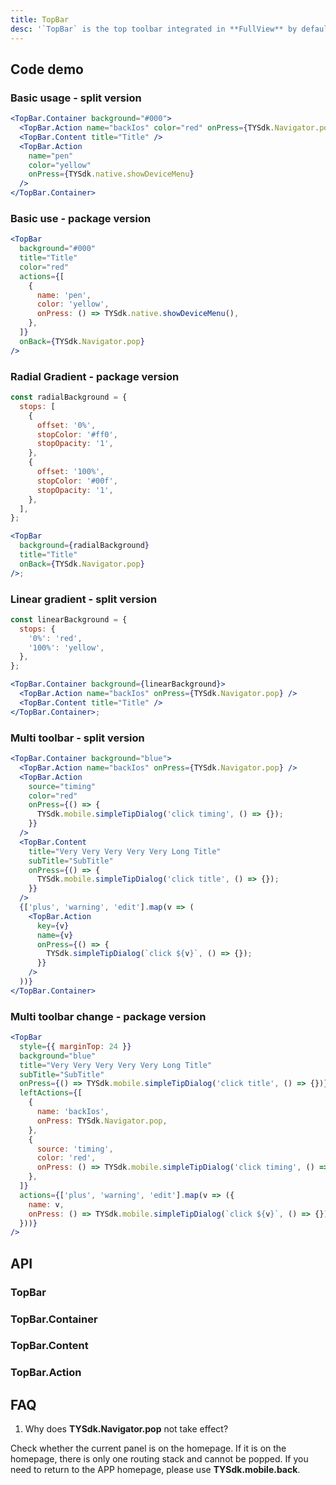 ```yaml
---
title: TopBar
desc: '`TopBar` is the top toolbar integrated in **FullView** by default. It is also called **ActionBar** in Android and **UINavigationBar** in IOS.<br/>The new version of `TopBar` unifies the writing of both IOS and Android, and splits out [TopBar.Container](#TopBar.Container), [TopBar.Content](#TopBar.Content) and [TopBar.Action](#TopBar.Action) Three components, if there is a high degree of customization, you can use the three components to build a combination.<br/>In addition, we also encapsulated a commonly used [TopBar](#TopBar) component for basic TopBar customization requirements.<br/>In addition, the height of `TopBar` is adapted on Android and IOS respectively, and the height of `TopBar` can be obtained through **TopBar.height**. If the model is IPhoneX or higher, the height is 88, the other iOS models are 64, and the Android TopBar is 56.'
---
```


## Code demo

### Basic usage - split version

```jsx
<TopBar.Container background="#000">
  <TopBar.Action name="backIos" color="red" onPress={TYSdk.Navigator.pop} />
  <TopBar.Content title="Title" />
  <TopBar.Action
    name="pen"
    color="yellow"
    onPress={TYSdk.native.showDeviceMenu}
  />
</TopBar.Container>
```

### Basic use - package version

```jsx
<TopBar
  background="#000"
  title="Title"
  color="red"
  actions={[
    {
      name: 'pen',
      color: 'yellow',
      onPress: () => TYSdk.native.showDeviceMenu(),
    },
  ]}
  onBack={TYSdk.Navigator.pop}
/>
```

### Radial Gradient - package version

```jsx
const radialBackground = {
  stops: [
    {
      offset: '0%',
      stopColor: '#ff0',
      stopOpacity: '1',
    },
    {
      offset: '100%',
      stopColor: '#00f',
      stopOpacity: '1',
    },
  ],
};

<TopBar
  background={radialBackground}
  title="Title"
  onBack={TYSdk.Navigator.pop}
/>;
```

### Linear gradient - split version

```jsx
const linearBackground = {
  stops: {
    '0%': 'red',
    '100%': 'yellow',
  },
};

<TopBar.Container background={linearBackground}>
  <TopBar.Action name="backIos" onPress={TYSdk.Navigator.pop} />
  <TopBar.Content title="Title" />
</TopBar.Container>;
```

### Multi toolbar - split version

```jsx
<TopBar.Container background="blue">
  <TopBar.Action name="backIos" onPress={TYSdk.Navigator.pop} />
  <TopBar.Action
    source="timing"
    color="red"
    onPress={() => {
      TYSdk.mobile.simpleTipDialog('click timing', () => {});
    }}
  />
  <TopBar.Content
    title="Very Very Very Very Very Long Title"
    subTitle="SubTitle"
    onPress={() => {
      TYSdk.mobile.simpleTipDialog('click title', () => {});
    }}
  />
  {['plus', 'warning', 'edit'].map(v => (
    <TopBar.Action
      key={v}
      name={v}
      onPress={() => {
        TYSdk.simpleTipDialog(`click ${v}`, () => {});
      }}
    />
  ))}
</TopBar.Container>
```

### Multi toolbar change - package version

```jsx
<TopBar
  style={{ marginTop: 24 }}
  background="blue"
  title="Very Very Very Very Very Long Title"
  subTitle="SubTitle"
  onPress={() => TYSdk.mobile.simpleTipDialog('click title', () => {})}
  leftActions={[
    {
      name: 'backIos',
      onPress: TYSdk.Navigator.pop,
    },
    {
      source: 'timing',
      color: 'red',
      onPress: () => TYSdk.mobile.simpleTipDialog('click timing', () => {}),
    },
  ]}
  actions={['plus', 'warning', 'edit'].map(v => ({
    name: v,
    onPress: () => TYSdk.mobile.simpleTipDialog(`click ${v}`, () => {}),
  }))}
/>
```

## API

### TopBar

<API name="TopBarProps"></API>

### TopBar.Container

<API name="TopBarContainerProps"></API>

### TopBar.Content

<API name="TopBarContentProps"></API>

### TopBar.Action

<API name="TopBarActionProps"></API>

## FAQ

1. Why does **TYSdk.Navigator.pop** not take effect?

Check whether the current panel is on the homepage. If it is on the homepage, there is only one routing stack and cannot be popped. If you need to return to the APP homepage, please use **TYSdk.mobile.back**.
